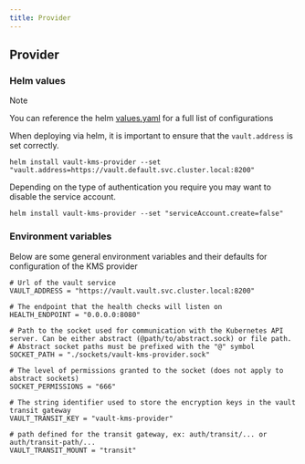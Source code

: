 ```yaml
---
title: Provider
---
```


## Provider

### Helm values

> [!NOTE]
> You can reference the helm [values.yaml](https://github.com/Ruddickmg/vault-kms-provider/blob/main/helm/values.yaml) for a full list of configurations

When deploying via helm, it is important to ensure that the `vault.address` is set correctly.

```shell
helm install vault-kms-provider --set "vault.address=https://vault.default.svc.cluster.local:8200"
```

Depending on the type of authentication you require you may want to disable the service account.

```shell
helm install vault-kms-provider --set "serviceAccount.create=false"
```

### Environment variables

Below are some general environment variables and their defaults for configuration of the KMS provider

```hcl
# Url of the vault service
VAULT_ADDRESS = "https://vault.vault.svc.cluster.local:8200"

# The endpoint that the health checks will listen on
HEALTH_ENDPOINT = "0.0.0.0:8080"

# Path to the socket used for communication with the Kubernetes API server. Can be either abstract (@path/to/abstract.sock) or file path.
# Abstract socket paths must be prefixed with the "@" symbol
SOCKET_PATH = "./sockets/vault-kms-provider.sock"

# The level of permissions granted to the socket (does not apply to abstract sockets)
SOCKET_PERMISSIONS = "666"

# The string identifier used to store the encryption keys in the vault transit gateway
VAULT_TRANSIT_KEY = "vault-kms-provider"

# path defined for the transit gateway, ex: auth/transit/... or auth/transit-path/...
VAULT_TRANSIT_MOUNT = "transit"
```